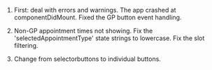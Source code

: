 1. First: deal with errors and warnings. The app crashed at componentDidMount. Fixed the GP button event handling.

2. Non-GP appointment times not showing. Fix the 'selectedAppointmentType' state strings to lowercase. Fix the slot filtering.

3. Change from selectorbuttons to individual buttons.

